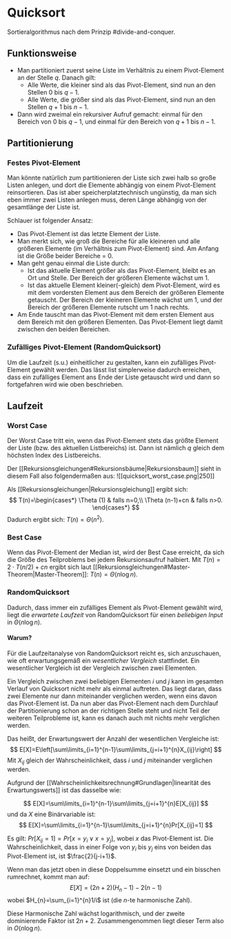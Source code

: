 # Quicksort
Sortieralgorithmus nach dem Prinzip #divide-and-conquer.
## Funktionsweise
- Man partitioniert zuerst seine Liste im Verhältnis zu einem Pivot-Element an der Stelle $q$. Danach gilt:
	- Alle Werte, die kleiner sind als das Pivot-Element, sind nun an den Stellen $0$ bis $q-1$.
	- Alle Werte, die größer sind als das Pivot-Element, sind nun an den Stellen $q+1$ bis $n-1$.
- Dann wird zweimal ein rekursiver Aufruf gemacht: einmal für den Bereich von $0$ bis $q-1$, und einmal für den Bereich von $q+1$ bis $n-1$. 
## Partitionierung
### Festes Pivot-Element
Man könnte natürlich zum partitionieren der Liste sich zwei halb so große Listen anlegen, und dort die Elemente abhängig von einem Pivot-Element reinsortieren. Das ist aber speicherplatztechnisch ungünstig, da man sich eben immer zwei Listen anlegen muss, deren Länge abhängig von der gesamtlänge der Liste ist.

Schlauer ist folgender Ansatz:
- Das Pivot-Element ist das letzte Element der Liste.
- Man merkt sich, wie groß die Bereiche für alle kleineren und alle größeren Elemente (im Verhältnis zum Pivot-Element) sind. Am Anfang ist die Größe beider Bereiche = 0.
- Man geht genau einmal die Liste durch:
	- Ist das aktuelle Element größer als das Pivot-Element, bleibt es an Ort und Stelle. Der Bereich der größeren Elemente wächst um 1.
	- Ist das aktuelle Element kleiner(-gleich) dem Pivot-Element, wird es mit dem vordersten Element aus dem Bereich der größeren Elemente getauscht. Der Bereich der kleineren Elemente wächst um 1, und der Bereich der größeren Elemente rutscht um 1 nach rechts.
- Am Ende tauscht man das Pivot-Element mit dem ersten Element aus dem Bereich mit den größeren Elementen. Das Pivot-Element liegt damit zwischen den beiden Bereichen.

### Zufälliges Pivot-Element (RandomQuicksort)
Um die Laufzeit (s.u.) einheitlicher zu gestalten, kann ein zufälliges Pivot-Element gewählt werden. Das lässt list simplerweise dadurch erreichen, dass ein zufälliges Element ans Ende der Liste getauscht wird und dann so fortgefahren wird wie oben beschrieben.

## Laufzeit
### Worst Case
Der Worst Case tritt ein, wenn das Pivot-Element stets das größte Element der Liste (bzw. des aktuellen Listbereichs) ist. Dann ist nämlich $q$ gleich dem höchsten Index des Listbereichs.

Der [[Rekursionsgleichungen#Rekursionsbäume|Rekursionsbaum]] sieht in diesem Fall also folgendermaßen aus:
![[quicksort_worst_case.png|250]]

Als [[Rekursionsgleichungen|Rekursionsgleichung]] ergibt sich:
$$
T(n)=\begin{cases*}
\Theta (1) & falls n=0,\\
\Theta (n-1)+cn & falls n>0.
\end{cases*}
$$
Dadurch ergibt sich: $T(n)=\Theta(n^2)$.

### Best Case
Wenn das Pivot-Element der Median ist, wird der Best Case erreicht, da sich die Größe des Teilproblems bei jedem Rekursionsaufruf halbiert. 
Mit $T(n)=2\cdot T(n/2)+cn$ ergibt sich laut [[Rekursionsgleichungen#Master-Theorem|Master-Theorem]]: $T(n)=\Theta(n\log n)$.

### RandomQuicksort
Dadurch, dass immer ein zufälliges Element als Pivot-Element gewählt wird, liegt die *erwartete Laufzeit* von RandomQuicksort für einen *beliebigen Input* in $\Theta(n\log n)$.

#### Warum?
Für die Laufzeitanalyse von RandomQuicksort reicht es, sich anzuschauen, wie oft erwartungsgemäß ein *wesentlicher Vergleich* stattfindet. Ein wesentlicher Vergleich ist der Vergleich zwischen zwei Elementen. 

Ein Vergleich zwischen zwei beliebigen Elementen $i$ und $j$ kann im gesamten Verlauf von Quicksort nicht mehr als einmal auftreten. Das liegt daran, dass zwei Elemente nur dann miteinander verglichen werden, wenn eins davon das Pivot-Element ist.
Da nun aber das Pivot-Element nach dem Durchlauf der Partitionierung schon an der richtigen Stelle steht und nicht Teil der weiteren Teilprobleme ist, kann es danach auch mit nichts mehr verglichen werden.

Das heißt, der Erwartungswert der Anzahl der wesentlichen Vergleiche ist:
$$
E[X]=E\left[\sum\limits_{i=1}^{n-1}\sum\limits_{j=i+1}^{n}X_{ij}\right]
$$
Mit $X_{ij}$ gleich der Wahrscheinlichkeit, dass $i$ und $j$ miteinander verglichen werden. 

Aufgrund der [[Wahrscheinlichkeitsrechnung#Grundlagen|linearität des Erwartungswerts]] ist das dasselbe wie:

$$
E[X]=\sum\limits_{i=1}^{n-1}\sum\limits_{j=i+1}^{n}E[X_{ij}]
$$
und da $X$ eine Binärvariable ist:
$$
E[X]=\sum\limits_{i=1}^{n-1}\sum\limits_{j=i+1}^{n}Pr[X_{ij}=1]
$$

Es gilt: $Pr[X_{ij}=1]=Pr[x=y_{i}\lor x=y_{j}]$, wobei $x$ das Pivot-Element ist. Die Wahrscheinlichkeit, dass in einer Folge von $y_i$ bis $y_{j}$ eins von beiden das Pivot-Element ist, ist $\frac{2}{j-i+1}$.

Wenn man das jetzt oben in diese Doppelsumme einsetzt und ein bisschen rumrechnet, kommt man auf:
$$E[X]=(2n+2)(H_{n}-1)-2(n-1)$$
wobei $H_{n}=\sum_{i=1}^{n}1/i$ ist (die $n$-te harmonische Zahl).

Diese Harmonische Zahl wächst logarithmisch, und der zweite dominierende Faktor ist $2n+2$. Zusammengenommen liegt dieser Term also in $O(n\log n)$.